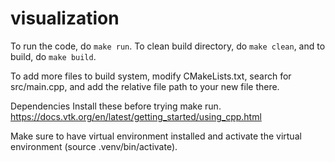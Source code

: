 # visualization

To run the code, do `make run`. To clean build directory, 
do `make clean`, and to build, do `make build`.

To add more files to build system, modify CMakeLists.txt, search for src/main.cpp, and add the relative file path to your new file there.

Dependencies
Install these before trying make run.
https://docs.vtk.org/en/latest/getting_started/using_cpp.html

Make sure to have virtual environment installed and activate the virtual environment (source .venv/bin/activate).